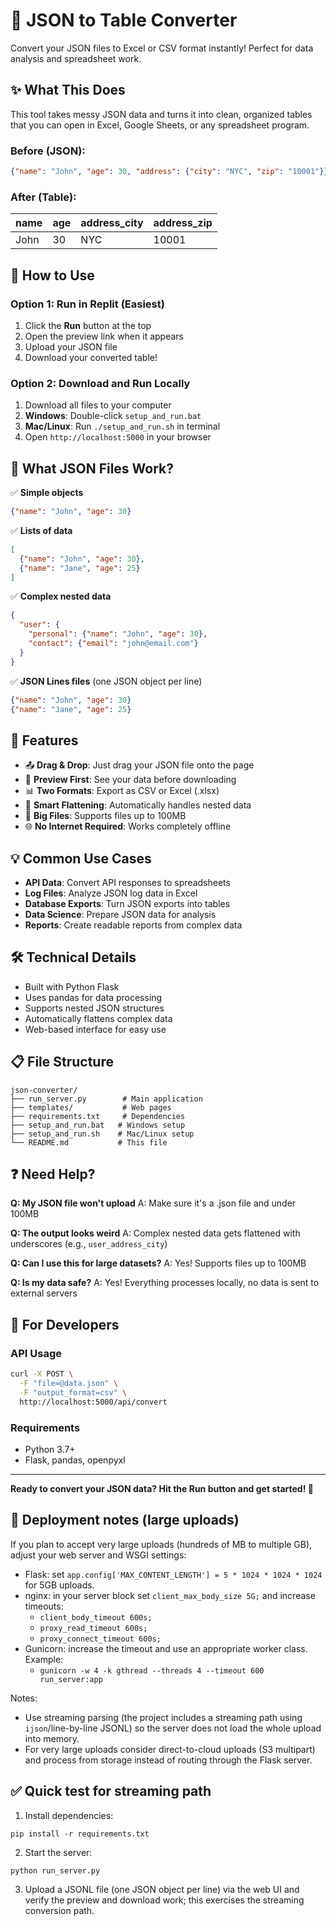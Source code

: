 # 🔄 JSON to Table Converter

Convert your JSON files to Excel or CSV format instantly! Perfect for data analysis and spreadsheet work.

## ✨ What This Does

This tool takes messy JSON data and turns it into clean, organized tables that you can open in Excel, Google Sheets, or any spreadsheet program.

### Before (JSON):
```json
{"name": "John", "age": 30, "address": {"city": "NYC", "zip": "10001"}}
```

### After (Table):
| name | age | address_city | address_zip |
|------|-----|--------------|-------------|
| John | 30  | NYC          | 10001       |

## 🚀 How to Use

### Option 1: Run in Replit (Easiest)
1. Click the **Run** button at the top
2. Open the preview link when it appears
3. Upload your JSON file
4. Download your converted table!

### Option 2: Download and Run Locally
1. Download all files to your computer
2. **Windows**: Double-click `setup_and_run.bat`
3. **Mac/Linux**: Run `./setup_and_run.sh` in terminal
4. Open `http://localhost:5000` in your browser

## 📁 What JSON Files Work?

✅ **Simple objects**
```json
{"name": "John", "age": 30}
```

✅ **Lists of data**
```json
[
  {"name": "John", "age": 30},
  {"name": "Jane", "age": 25}
]
```

✅ **Complex nested data**
```json
{
  "user": {
    "personal": {"name": "John", "age": 30},
    "contact": {"email": "john@email.com"}
  }
}
```

✅ **JSON Lines files** (one JSON object per line)
```json
{"name": "John", "age": 30}
{"name": "Jane", "age": 25}
```

## 🎯 Features

- 📤 **Drag & Drop**: Just drag your JSON file onto the page
- 👀 **Preview First**: See your data before downloading
- 📊 **Two Formats**: Export as CSV or Excel (.xlsx)
- 🔧 **Smart Flattening**: Automatically handles nested data
- 📏 **Big Files**: Supports files up to 100MB
- 🌐 **No Internet Required**: Works completely offline

## 💡 Common Use Cases

- **API Data**: Convert API responses to spreadsheets
- **Log Files**: Analyze JSON log data in Excel
- **Database Exports**: Turn JSON exports into tables
- **Data Science**: Prepare JSON data for analysis
- **Reports**: Create readable reports from complex data

## 🛠️ Technical Details

- Built with Python Flask
- Uses pandas for data processing
- Supports nested JSON structures
- Automatically flattens complex data
- Web-based interface for easy use

## 📋 File Structure

```
json-converter/
├── run_server.py        # Main application
├── templates/           # Web pages
├── requirements.txt     # Dependencies
├── setup_and_run.bat   # Windows setup
├── setup_and_run.sh    # Mac/Linux setup
└── README.md           # This file
```

## ❓ Need Help?

**Q: My JSON file won't upload**
A: Make sure it's a .json file and under 100MB

**Q: The output looks weird**
A: Complex nested data gets flattened with underscores (e.g., `user_address_city`)

**Q: Can I use this for large datasets?**
A: Yes! Supports files up to 100MB

**Q: Is my data safe?**
A: Yes! Everything processes locally, no data is sent to external servers

## 🔧 For Developers

### API Usage
```bash
curl -X POST \
  -F "file=@data.json" \
  -F "output_format=csv" \
  http://localhost:5000/api/convert
```

### Requirements
- Python 3.7+
- Flask, pandas, openpyxl

---

**Ready to convert your JSON data? Hit the Run button and get started! 🚀**

## 🚢 Deployment notes (large uploads)

If you plan to accept very large uploads (hundreds of MB to multiple GB), adjust your web server and WSGI settings:

- Flask: set `app.config['MAX_CONTENT_LENGTH'] = 5 * 1024 * 1024 * 1024` for 5GB uploads.
- nginx: in your server block set `client_max_body_size 5G;` and increase timeouts:
  - `client_body_timeout 600s;`
  - `proxy_read_timeout 600s;`
  - `proxy_connect_timeout 600s;`
- Gunicorn: increase the timeout and use an appropriate worker class. Example:
  - `gunicorn -w 4 -k gthread --threads 4 --timeout 600 run_server:app`

Notes:
- Use streaming parsing (the project includes a streaming path using `ijson`/line-by-line JSONL) so the server does not load the whole upload into memory.
- For very large uploads consider direct-to-cloud uploads (S3 multipart) and process from storage instead of routing through the Flask server.

## ✅ Quick test for streaming path

1. Install dependencies:
```
pip install -r requirements.txt
```
2. Start the server:
```
python run_server.py
```
3. Upload a JSONL file (one JSON object per line) via the web UI and verify the preview and download work; this exercises the streaming conversion path.
